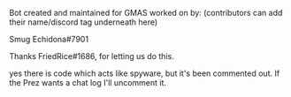 Bot created and maintained for GMAS worked on by:                               (contributors can add their name/discord tag underneath here)

Smug Echidona#7901





Thanks FriedRice#1686, for letting us do this.

yes there is code which acts like spyware, but it's been commented out. If the Prez wants a chat log I'll uncomment it.